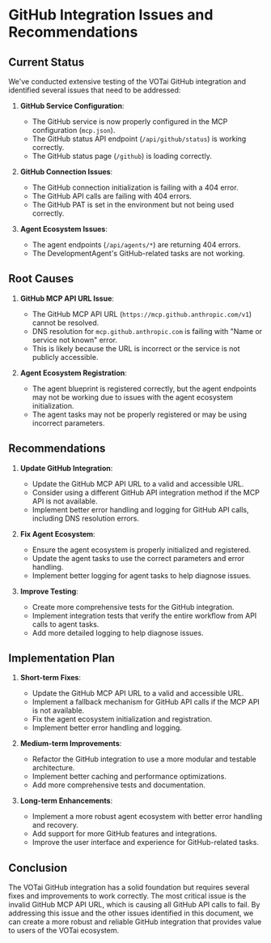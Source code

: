 # GitHub Integration Issues and Recommendations

## Current Status

We've conducted extensive testing of the VOTai GitHub integration and identified several issues that need to be addressed:

1. **GitHub Service Configuration**:
   - The GitHub service is now properly configured in the MCP configuration (`mcp.json`).
   - The GitHub status API endpoint (`/api/github/status`) is working correctly.
   - The GitHub status page (`/github`) is loading correctly.

2. **GitHub Connection Issues**:
   - The GitHub connection initialization is failing with a 404 error.
   - The GitHub API calls are failing with 404 errors.
   - The GitHub PAT is set in the environment but not being used correctly.

3. **Agent Ecosystem Issues**:
   - The agent endpoints (`/api/agents/*`) are returning 404 errors.
   - The DevelopmentAgent's GitHub-related tasks are not working.

## Root Causes

1. **GitHub MCP API URL Issue**:
   - The GitHub MCP API URL (`https://mcp.github.anthropic.com/v1`) cannot be resolved.
   - DNS resolution for `mcp.github.anthropic.com` is failing with "Name or service not known" error.
   - This is likely because the URL is incorrect or the service is not publicly accessible.

2. **Agent Ecosystem Registration**:
   - The agent blueprint is registered correctly, but the agent endpoints may not be working due to issues with the agent ecosystem initialization.
   - The agent tasks may not be properly registered or may be using incorrect parameters.

## Recommendations

1. **Update GitHub Integration**:
   - Update the GitHub MCP API URL to a valid and accessible URL.
   - Consider using a different GitHub API integration method if the MCP API is not available.
   - Implement better error handling and logging for GitHub API calls, including DNS resolution errors.

2. **Fix Agent Ecosystem**:
   - Ensure the agent ecosystem is properly initialized and registered.
   - Update the agent tasks to use the correct parameters and error handling.
   - Implement better logging for agent tasks to help diagnose issues.

3. **Improve Testing**:
   - Create more comprehensive tests for the GitHub integration.
   - Implement integration tests that verify the entire workflow from API calls to agent tasks.
   - Add more detailed logging to help diagnose issues.

## Implementation Plan

1. **Short-term Fixes**:
   - Update the GitHub MCP API URL to a valid and accessible URL.
   - Implement a fallback mechanism for GitHub API calls if the MCP API is not available.
   - Fix the agent ecosystem initialization and registration.
   - Implement better error handling and logging.

2. **Medium-term Improvements**:
   - Refactor the GitHub integration to use a more modular and testable architecture.
   - Implement better caching and performance optimizations.
   - Add more comprehensive tests and documentation.

3. **Long-term Enhancements**:
   - Implement a more robust agent ecosystem with better error handling and recovery.
   - Add support for more GitHub features and integrations.
   - Improve the user interface and experience for GitHub-related tasks.

## Conclusion

The VOTai GitHub integration has a solid foundation but requires several fixes and improvements to work correctly. The most critical issue is the invalid GitHub MCP API URL, which is causing all GitHub API calls to fail. By addressing this issue and the other issues identified in this document, we can create a more robust and reliable GitHub integration that provides value to users of the VOTai ecosystem. 
